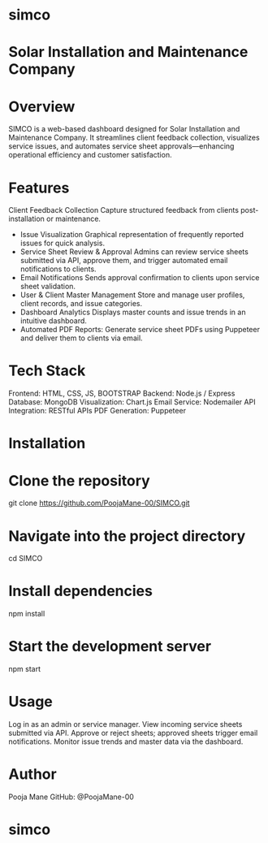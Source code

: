 # simco
Solar Installation and Maintenance Company
=======
# Overview
SIMCO is a web-based dashboard designed for Solar Installation and Maintenance Company. 
It streamlines client feedback collection, visualizes service issues, and automates service sheet approvals—enhancing operational efficiency and customer satisfaction.

# Features
Client Feedback Collection Capture structured feedback from clients post-installation or maintenance.
- Issue Visualization Graphical representation of frequently reported issues for quick analysis.
- Service Sheet Review & Approval Admins can review service sheets submitted via API, approve them, and trigger automated email notifications to clients.
- Email Notifications Sends approval confirmation to clients upon service sheet validation.
- User & Client Master Management Store and manage user profiles, client records, and issue categories.
- Dashboard Analytics Displays master counts and issue trends in an intuitive dashboard.
- Automated PDF Reports: Generate service sheet PDFs using Puppeteer and deliver them to clients via email.


# Tech Stack
Frontend: HTML, CSS, JS, BOOTSTRAP
Backend: Node.js / Express
Database: MongoDB
Visualization: Chart.js
Email Service: Nodemailer
API Integration: RESTful APIs
PDF Generation: Puppeteer

# Installation
# Clone the repository
git clone https://github.com/PoojaMane-00/SIMCO.git
# Navigate into the project directory
cd SIMCO
# Install dependencies
npm install
# Start the development server
npm start

# Usage
Log in as an admin or service manager.
View incoming service sheets submitted via API.
Approve or reject sheets; approved sheets trigger email notifications.
Monitor issue trends and master data via the dashboard.

# Author
Pooja Mane GitHub: @PoojaMane-00
# simco
